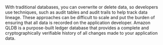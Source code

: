 With traditional databases, you can overwrite or delete data, so developers use techniques, such as audit tables and audit trails to help track data lineage. These approaches can be difficult to scale and put the burden of ensuring that all data is recorded on the application developer. Amazon QLDB is a purpose-built ledger database that provides a complete and cryptographically verifiable history of all changes made to your application data.